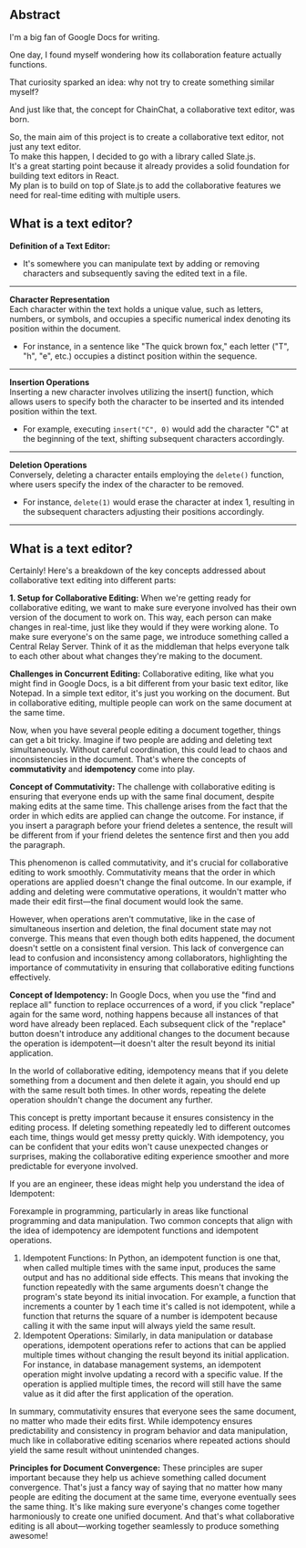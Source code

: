 ## Abstract

I'm a big fan of Google Docs for writing.

One day, I found myself wondering how its collaboration feature actually functions.

That curiosity sparked an idea: why not try to create something similar myself?

And just like that, the concept for ChainChat, a collaborative text editor, was born.

So, the main aim of this project is to create a collaborative text editor, not just any text editor.  
To make this happen, I decided to go with a library called Slate.js.  
It's a great starting point because it already provides a solid foundation for building text editors in React.  
My plan is to build on top of Slate.js to add the collaborative features we need for real-time editing with multiple users.

## What is a text editor?

**Definition of a Text Editor:**

- It's somewhere you can manipulate text by adding or removing characters and subsequently saving the edited text in a file.

---

**Character Representation**  
Each character within the text holds a unique value, such as letters, numbers, or symbols, and occupies a specific numerical index denoting its position within the document.

- For instance, in a sentence like "The quick brown fox," each letter ("T", "h", "e", etc.) occupies a distinct position within the sequence.

---

**Insertion Operations**  
Inserting a new character involves utilizing the insert() function, which allows users to specify both the character to be inserted and its intended position within the text.

- For example, executing `insert("C", 0)` would add the character "C" at the beginning of the text, shifting subsequent characters accordingly.

---

**Deletion Operations**  
Conversely, deleting a character entails employing the `delete()` function, where users specify the index of the character to be removed.

- For instance, `delete(1)` would erase the character at index 1, resulting in the subsequent characters adjusting their positions accordingly.

---

## What is a text editor?

Certainly! Here's a breakdown of the key concepts addressed about collaborative text editing into different parts:

**1. Setup for Collaborative Editing:**
When we're getting ready for collaborative editing, we want to make sure everyone involved has their own version of the document to work on. This way, each person can make changes in real-time, just like they would if they were working alone. To make sure everyone's on the same page, we introduce something called a Central Relay Server. Think of it as the middleman that helps everyone talk to each other about what changes they're making to the document.

**Challenges in Concurrent Editing:**
Collaborative editing, like what you might find in Google Docs, is a bit different from your basic text editor, like Notepad. In a simple text editor, it's just you working on the document. But in collaborative editing, multiple people can work on the same document at the same time.

Now, when you have several people editing a document together, things can get a bit tricky. Imagine if two people are adding and deleting text simultaneously. Without careful coordination, this could lead to chaos and inconsistencies in the document. That's where the concepts of **commutativity** and **idempotency** come into play.

**Concept of Commutativity:**
The challenge with collaborative editing is ensuring that everyone ends up with the same final document, despite making edits at the same time. This challenge arises from the fact that the order in which edits are applied can change the outcome. For instance, if you insert a paragraph before your friend deletes a sentence, the result will be different from if your friend deletes the sentence first and then you add the paragraph.

This phenomenon is called commutativity, and it's crucial for collaborative editing to work smoothly. Commutativity means that the order in which operations are applied doesn't change the final outcome. In our example, if adding and deleting were commutative operations, it wouldn't matter who made their edit first—the final document would look the same.

However, when operations aren't commutative, like in the case of simultaneous insertion and deletion, the final document state may not converge. This means that even though both edits happened, the document doesn't settle on a consistent final version. This lack of convergence can lead to confusion and inconsistency among collaborators, highlighting the importance of commutativity in ensuring that collaborative editing functions effectively.

**Concept of Idempotency:**
In Google Docs, when you use the "find and replace all" function to replace occurrences of a word, if you click "replace" again for the same word, nothing happens because all instances of that word have already been replaced. Each subsequent click of the "replace" button doesn't introduce any additional changes to the document because the operation is idempotent—it doesn't alter the result beyond its initial application.

In the world of collaborative editing, idempotency means that if you delete something from a document and then delete it again, you should end up with the same result both times. In other words, repeating the delete operation shouldn't change the document any further.

This concept is pretty important because it ensures consistency in the editing process. If deleting something repeatedly led to different outcomes each time, things would get messy pretty quickly. With idempotency, you can be confident that your edits won't cause unexpected changes or surprises, making the collaborative editing experience smoother and more predictable for everyone involved.

If you are an engineer, these ideas might help you understand the idea of Idempotent:

Forexample in programming, particularly in areas like functional programming and data manipulation. Two common concepts that align with the idea of idempotency are idempotent functions and idempotent operations.

1. Idempotent Functions: In Python, an idempotent function is one that, when called multiple times with the same input, produces the same output and has no additional side effects. This means that invoking the function repeatedly with the same arguments doesn't change the program's state beyond its initial invocation. For example, a function that increments a counter by 1 each time it's called is not idempotent, while a function that returns the square of a number is idempotent because calling it with the same input will always yield the same result.
2. Idempotent Operations: Similarly, in data manipulation or database operations, idempotent operations refer to actions that can be applied multiple times without changing the result beyond its initial application. For instance, in database management systems, an idempotent operation might involve updating a record with a specific value. If the operation is applied multiple times, the record will still have the same value as it did after the first application of the operation.

In summary, commutativity ensures that everyone sees the same document, no matter who made their edits first. While idempotency ensures predictability and consistency in program behavior and data manipulation, much like in collaborative editing scenarios where repeated actions should yield the same result without unintended changes.

**Principles for Document Convergence:**
These principles are super important because they help us achieve something called document convergence. That's just a fancy way of saying that no matter how many people are editing the document at the same time, everyone eventually sees the same thing. It's like making sure everyone's changes come together harmoniously to create one unified document. And that's what collaborative editing is all about—working together seamlessly to produce something awesome!
